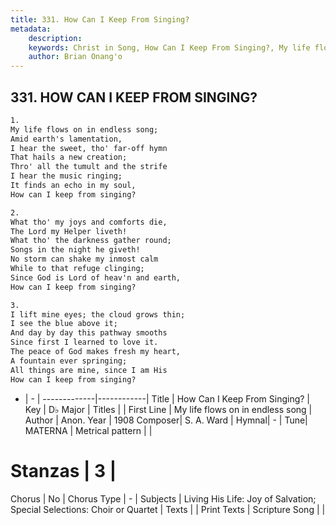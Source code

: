 ```yaml
---
title: 331. How Can I Keep From Singing?
metadata:
    description: 
    keywords: Christ in Song, How Can I Keep From Singing?, My life flows on in endless song, 
    author: Brian Onang'o
---
```



## 331. HOW CAN I KEEP FROM SINGING?

```txt
1.
My life flows on in endless song;
Amid earth's lamentation,
I hear the sweet, tho' far-off hymn
That hails a new creation;
Thro' all the tumult and the strife
I hear the music ringing;
It finds an echo in my soul,
How can I keep from singing?

2.
What tho' my joys and comforts die,
The Lord my Helper liveth!
What tho' the darkness gather round;
Songs in the night he giveth!
No storm can shake my inmost calm
While to that refuge clinging;
Since God is Lord of heav'n and earth,
How can I keep from singing?

3.
I lift mine eyes; the cloud grows thin;
I see the blue above it;
And day by day this pathway smooths
Since first I learned to love it.
The peace of God makes fresh my heart,
A fountain ever springing;
All things are mine, since I am His
How can I keep from singing?

```

- |   -  |
-------------|------------|
Title | How Can I Keep From Singing? |
Key | D♭ Major |
Titles |  |
First Line | My life flows on in endless song |
Author | Anon.
Year | 1908
Composer| S. A. Ward |
Hymnal|  - |
Tune| MATERNA |
Metrical pattern | |
# Stanzas | 3 |
Chorus | No |
Chorus Type | - |
Subjects | Living His Life: Joy of Salvation; Special Selections: Choir or Quartet |
Texts |  |
Print Texts | 
Scripture Song |  |
  
